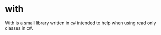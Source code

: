 with
====

With is a small library written in c# intended to help when using read only classes in c#.

